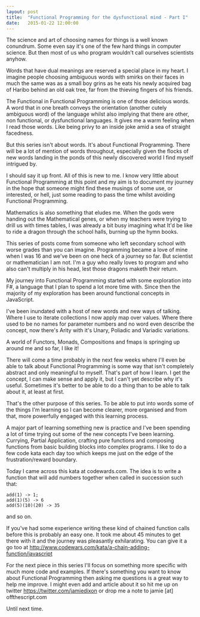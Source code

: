 ```yaml
---
layout: post
title:  "Functional Programming for the dysfunctional mind - Part I"
date:   2015-01-22 12:00:00
---
```


The science and art of choosing names for things is a well known conundrum. Some even say it's one of the few hard things in computer science. But then most of us who program wouldn't call ourselves scientists anyhow.

Words that have dual meanings are reserved a special place in my heart. I imagine people choosing ambiguous words with smirks on their faces in much the same was as a small boy grins as he eats his newly acquired bag of Haribo behind an old oak tree, far from the thieving fingers of his friends.

The Functional in Functional Programming is one of those delicious words. A word that in one breath conveys the orientation (another cutely ambiguous word) of the language whilst also implying that there are other, non functional, or dysfunctional languages. It gives me a warm feeling when I read those words. Like being privy to an inside joke amid a sea of straight facedness.

But this series isn't about words. It's about Functional Programming. There will be a lot of mention of words throughout, especially given the flocks of new words landing in the ponds of this newly discovered world I find myself intrigued by.

I should say it up front. All of this is new to me. I know very little about Functional Programming at this point and my aim is to document my journey in the hope that someone might find these musings of some use, or interested, or hell, just some reading to pass the time whilst avoiding Functional Programming.

Mathematics is also something that eludes me. When the gods were handing out the Mathematical genes, or when my teachers were trying to drill us with times tables, I was already a bit busy imagining what It'd be like to ride a dragon through the school halls, burning up the hymn books.

This series of posts come from someone who left secondary school with worse grades than you can imagine. Programming became a love of mine when I was 16 and we've been on one heck of a journey so far. But scientist or mathematician I am not. I'm a guy who really loves to program and who also can't multiply in his head, lest those dragons maketh their return.

My journey into Functional Programming started with some exploration into F#, a language that I plan to spend a lot more time with. Since then the majority of my exploration has been around functional concepts in JavaScript.

I've been inundated with a host of new words and new ways of talking. Where I use to iterate collections I now apply map over values. Where there used to be no names for parameter numbers and no word even describe the concept, now there's Arity with it's Unary, Poliadic and Variadic variations.

A world of Functors, Monads, Compositions and fmaps is springing up around me and so far, I like it!

There will come a time probably in the next few weeks where I'll even be able to talk about Functional Programming is some way that isn't completely abstract and only meaningful to myself. That's part of how I learn. I get the concept, I can make sense and apply it, but I can't yet describe why it's useful. Sometimes it's better to be able to do a thing than to be able to talk about it, at least at first.

That's the other purpose of this series. To be able to put into words some of the things I'm learning so I can become clearer, more organised and from that, more powerfully engaged with this learning process.

A major part of learning something new is practice and I've been spending a lot of time trying out some of the new concepts I've been learning. Currying, Partial Application, crafting pure functions and composing functions from basic building blocks into complex programs. I like to do a few code kata each day too which keeps me just on the edge of the frustration/reward boundary.

Today I came across this kata at codewards.com. The idea is to write a function that will add numbers together when called in succession such that:

```
add(1) -> 1;
add(1)(5) -> 6
add(5)(10)(20) -> 35
```

and so on.

If you've had some experience writing these kind of chained function calls before this is probably an easy one. It took me about 45 minutes to get there with it and the journey was pleasantly exhilarating.
You can give it a go too at http://www.codewars.com/kata/a-chain-adding-function/javascript

For the next piece in this series I'll focus on something more specific with much more code and examples. If there's something you want to know about Functional Programming then asking me questions is a great way to help me improve. I might even add and article about it so hit me up on twitter https://twitter.com/jamiedixon or drop me a note to jamie [at] offthescript.com

Until next time.